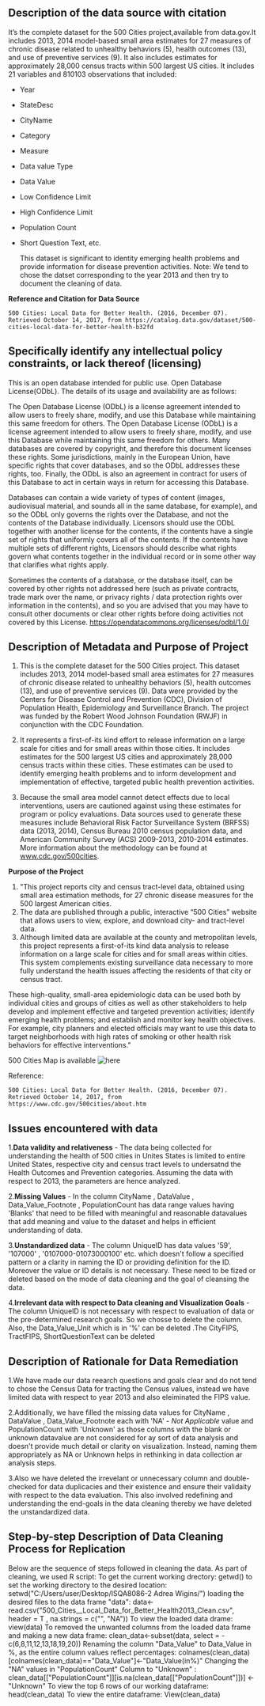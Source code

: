 ## Description of the data source with citation

It’s the complete dataset for the 500 Cities project,available from data.gov.It includes 2013, 2014 model-based small area estimates 
for 27 measures of chronic disease related to unhealthy behaviors (5), health outcomes (13), and use of
preventive services (9). It also includes estimates for approximately 28,000 census tracts within 
500 largest US cities. It includes 21 variables and 810103 observations that included:
* Year
* StateDesc
* CityName
* Category
* Measure
* Data value Type
* Data Value
* Low Confidence Limit
* High Confidence Limit
* Population Count
* Short Question Text, etc.
    
    This dataset is significant to identity emerging health problems and provide information for disease
prevention activities.
    Note: We tend to chose the datset corresponding to the year 2013 and then try to document the cleaning of data.

**Reference and Citation for Data Source**

    500 Cities: Local Data for Better Health. (2016, December 07). Retrieved October 14, 2017, from https://catalog.data.gov/dataset/500-cities-local-data-for-better-health-b32fd


## Specifically identify any intellectual policy constraints, or lack thereof (licensing)

 This is an open database intended for public use. Open Database License(ODbL). The details of its usage and availability are as follows:

 The Open Database License (ODbL) is a license agreement intended to allow users to freely
share, modify, and use this Database while maintaining this same freedom for others.
The Open Database License (ODbL) is a license agreement intended to allow users to freely
share, modify, and use this Database while maintaining this same freedom for others. Many
databases are covered by copyright, and therefore this document licenses these rights. Some
jurisdictions, mainly in the European Union, have specific rights that cover databases, and so the
ODbL addresses these rights, too. Finally, the ODbL is also an agreement in contract for users of
this Database to act in certain ways in return for accessing this Database.

 Databases can contain a wide variety of types of content (images, audiovisual material, and
sounds all in the same database, for example), and so the ODbL only governs the rights over the
Database, and not the contents of the Database individually. Licensors should use the ODbL
together with another license for the contents, if the contents have a single set of rights that
uniformly covers all of the contents. If the contents have multiple sets of different rights,
Licensors should describe what rights govern what contents together in the individual record or
in some other way that clarifies what rights apply.

 Sometimes the contents of a database, or the database itself, can be covered by other rights not
addressed here (such as private contracts, trade mark over the name, or privacy rights / data
protection rights over information in the contents), and so you are advised that you may have to
consult other documents or clear other rights before doing activities not covered by this License.
https://opendatacommons.org/licenses/odbl/1.0/

## Description of Metadata and Purpose of Project

1. This is the complete dataset for the 500 Cities project. This dataset includes 2013, 2014 model-based small area estimates for 27 measures of chronic disease related to unhealthy behaviors (5), health outcomes (13), and use of preventive services (9). Data were provided by the Centers for Disease Control and Prevention (CDC), Division of Population Health, Epidemiology and Surveillance Branch. The project was funded by the Robert Wood Johnson Foundation (RWJF) in conjunction with the CDC Foundation. 

2. It represents a first-of-its kind effort to release information on a large scale for cities and for small areas within those cities. It includes estimates for the 500 largest US cities and approximately 28,000 census tracts within these cities. These estimates can be used to identify emerging health problems and to inform development and implementation of effective, targeted public health prevention activities.

3. Because the small area model cannot detect effects due to local interventions, users are cautioned against using these estimates for program or policy evaluations. Data sources used to generate these measures include Behavioral Risk Factor Surveillance System (BRFSS) data (2013, 2014), Census Bureau 2010 census population data, and American Community Survey (ACS) 2009-2013, 2010-2014 estimates. More information about the methodology can be found at www.cdc.gov/500cities.

**Purpose of the Project**
1. "This project reports city and census tract-level data, obtained using small area estimation methods, for 27 chronic disease measures for the 500 largest American cities.
2. The data are published through a public, interactive “500 Cities” website that allows users to view, explore, and download city- and tract-level data.
3. Although limited data are available at the county and metropolitan levels, this project represents a first-of-its kind data analysis to release information on a large scale for cities and for small areas within cities. This system complements existing surveillance data necessary to more fully understand the health issues affecting the residents of that city or census tract.

These high-quality, small-area epidemiologic data can be used both by individual cities and groups of cities as well as other stakeholders to help develop and implement effective and targeted prevention activities; identify emerging health problems; and establish and monitor key health objectives. For example, city planners and elected officials may want to use this data to target neighborhoods with high rates of smoking or other health risk behaviors for effective interventions."

500 Cities Map is available ![here](https://www.cdc.gov/500cities/images/Top500Cities.png)


Reference: 

    500 Cities: Local Data for Better Health. (2016, December 07). Retrieved October 14, 2017, from https://www.cdc.gov/500cities/about.htm
    
## Issues encountered with data

1.**Data validity and relativeness** - The data being collected for understanding the health of 500 cities in Unites States is limited to entire United States, respective city and census tract levels to undersatnd the Health Outcomes and Prevention categories. 
Assuming the data with respect to 2013, the parameters are hence analyzed.

2.**Missing Values** - In the column CityName , DataValue , Data_Value_Footnote , PopulationCount has data range values having 'Blanks' that need to be filled with meaningful and reasonable datavalues that add meaning and value to the dataset and helps in efficient understanding of data.

3.**Unstandardized data** - The column UniqueID has data values '59', '107000' , '0107000-01073000100' etc. which doesn't follow a specified pattern or a clarity in naming the ID or providing definition for the ID. Moreover the value or ID details is not necessary. These need to be fized or deleted based on the mode of data cleaning and the goal of cleansing the data.

4.**Irrelevant data with respect to Data cleaning and Visualization Goals** - The column UniqueID is not necessary with respect to evaluation of data or the pre-determined research goals. So we chosse to delete the column. Also, the Data_Value_Unit which is in '%' can be deleted .The CityFIPS, TractFIPS, ShortQuestionText can be deleted

## Description of Rationale for Data Remediation

1.We have made our data reearch questions and goals clear and do not tend to chose the Census Data for tracting the Census values, instead we have limited data with respect to year 2013 and also eleiminated the FIPS value.

2.Additionally, we have filled the missing data values for CityName , DataValue , Data_Value_Footnote each with 'NA' - _Not Applicable_ value and PopulationCount with 'Unknown' as those columns with the blank or unknown datavalue are not considered for ay sort of data analysis and doesn't provide much detail or clarity on visualization. Instead, naming them appropriately as NA or Unknown helps in rethinking in data collection ar analysis steps.

3.Also we have deleted the irrevelant or unnecessary column and double-checked for data duplicacies and their existence and ensure their validaity with respect to the data evaluation. This also involved redefining and understanding the end-goals in the data cleaning thereby we have deleted the unstandardized data.

## Step-by-step Description of Data Cleaning Process for Replication
Below are the sequence of steps followed in cleaning the data.
As part of cleaning, we used R script:
To get the current working drectory:
getwd()
to set the working directory to the desired location:
setwd("C:/Users/user/Desktop/ISQA8086-2 Adrea Wigins/")
loading the desired files to the data frame "data":
data<-read.csv("500_Cities__Local_Data_for_Better_Health2013_Clean.csv", header = T , na.strings = c("", "NA"))
To view the loaded data drame:
view(data)
To removed the unwanted columns from the loaded data frame and making a new data frame:
clean_data<-subset(data, select = -c(6,8,11,12,13,18,19,20))
Renaming the column "Data_Value" to Data_Value in %, as the entire column values reflect percentages:
colnames(clean_data)[colnames(clean_data)=="Data_Value"]<-"Data_Value(in%)"
Changing the "NA" values in "PopulationCount" Column to "Unknown" :
clean_data[["PopulationCount"]][is.na(clean_data[["PopulationCount"]])] <- "Unknown"
To view the top 6 rows of our working dataframe:
head(clean_data)
To view the entire dataframe:
View(clean_data)

